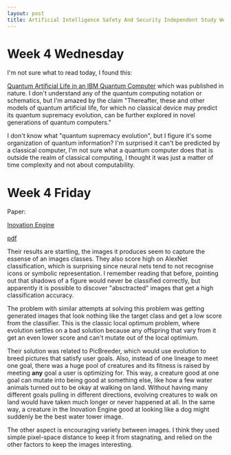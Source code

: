 ```yaml
---
layout: post
title: Artificial Intelligence Safety And Security Independent Study Week 5
---
```


# Week 4 Wednesday

I'm not sure what to read today, I found this:

[Quantum Artificial Life in an IBM Quantum Computer](https://arxiv.org/abs/1711.09442v2) which was
published in nature. I don't understand any of the quantum computing notation or schematics, but I'm
amazed by the claim "Thereafter, these and other models of quantum artificial life, for which no
classical device may predict its quantum supremacy evolution, can be further explored in novel
generations of quantum computers."

I don't know what "quantum supremacy evolution", but I figure it's some organization of quantum
information? I'm surprised it can't be predicted by a classical computer, I'm not sure what a
quantum computer does that is outside the realm of classical computing, I thought it was just a
matter of time complexity and not about computability.

# Week 4 Friday

Paper:

[Inovation Engine](http://www.evolvingai.org/innovationengine)

[pdf](http://www.evolvingai.org/files/InnovationEngine_gecco15_0.pdf)

Their results are startling, the images it produces seem to capture the essense of an images
classes. They also score high on AlexNet classification, which is surprising since neural nets tend
to not recognise icons or symbolic representation. I remember reading that before, pointing out that
shadows of a figure would never be classified correctly, but apparently it is possible to discover
"absctracted" images that get a high classification accuracy.

The problem with similar attempts at solving this problem was getting generated images that look
nothing like the target class and get a low score from the classifier. This is the classic local
optimum problem, where evolution settles on a bad solution because any offspring that vary from it
get an even lower score and can't mutate out of the local optimium.

Their solution was related to PicBreeder, which would use evolution to breed pictures that satisfy
user goals. Also, instead of one lineage to meet one goal, there was a huge pool of creatures and
its fitness is raised by meeting __any__ goal a user is optimizing for. This way, a creature good at
one goal can mutate into being good at something else, like how a few water animals turned out to be
okay at walking on land. Without having many different goals pulling in different directions,
evolving creatures to walk on land would have taken much longer or never happened at all. In the
same way, a creature in the Inovation Engine good at looking like a dog might suddenly be the best
water tower image.

The other aspect is encouraging variety between images. I think they used simple pixel-space
distance to keep it from stagnating, and relied on the other factors to keep the images interesting.
